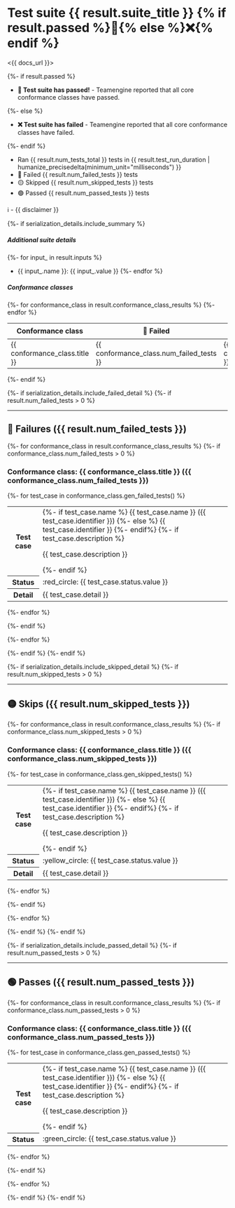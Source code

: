 # Test suite {{ result.suite_title }} {% if result.passed %}🏅{% else %}❌{% endif %}

<{{ docs_url }}>


{%- if result.passed %}
- **🏅 Test suite has passed!** - Teamengine reported that all core conformance classes have passed.

{%- else %}
- **❌ Test suite has failed** - Teamengine reported that all core conformance classes have failed.

{%- endif %}

- Ran {{ result.num_tests_total }} tests in {{ result.test_run_duration | humanize_precisedelta(minimum_unit="milliseconds") }}
- 🔴 Failed {{ result.num_failed_tests }} tests
- 🟡 Skipped {{ result.num_skipped_tests }} tests
- 🟢 Passed {{ result.num_passed_tests }} tests

ℹ️ - {{ disclaimer }}


{%- if serialization_details.include_summary %}
##### Additional suite details

{%- for input_ in result.inputs %}
- {{ input_.name }}: {{ input_.value }}
{%- endfor %}

##### Conformance classes

<table>
<thead>
<tr>
<th>Conformance class</th>
<th>🔴 Failed</th>
<th>🟡 Skipped</th>
<th>🟢 Passed</th>
<th>Description</th>
</tr>
</thead>
<tbody>
{%- for conformance_class in result.conformance_class_results %}
<tr>
<td>{{ conformance_class.title }}</td>
<td>{{ conformance_class.num_failed_tests }}</td>
<td>{{ conformance_class.num_skipped_tests }}</td>
<td>{{ conformance_class.num_passed_tests }}</td>
<td>{{ conformance_class.description }}</td>
</tr>
{%- endfor %}
</tbody>
</table>
{%- endif %}

{%- if serialization_details.include_failed_detail %}
{%- if result.num_failed_tests > 0 %}

---
## :red_circle: Failures ({{ result.num_failed_tests }})

{%- for conformance_class in result.conformance_class_results %}
{%- if conformance_class.num_failed_tests > 0 %}

### Conformance class: {{ conformance_class.title }} ({{ conformance_class.num_failed_tests }})


{%- for test_case in conformance_class.gen_failed_tests() %}
<table>
  <tr>
    <th>Test case</th>
    <td>
        {%- if test_case.name %}
            {{ test_case.name }} ({{ test_case.identifier }})
        {%- else %}
            {{ test_case.identifier }}
        {%- endif%}
        {%- if test_case.description %}<p>{{ test_case.description }}</p>{%- endif %}
    </td>
  </tr>
  <tr>
  <th>Status</th>
  <td>:red_circle: {{ test_case.status.value }}</td>
  </tr>
  <tr>
    <th>Detail</th>
    <td>{{ test_case.detail }}</td>
  </tr>
</table>
{%- endfor %}

{%- endif %}

{%- endfor %}

{%- endif %}
{%- endif %}

{%- if serialization_details.include_skipped_detail %}
{%- if result.num_skipped_tests > 0 %}

---
## :yellow_circle: Skips ({{ result.num_skipped_tests }})

{%- for conformance_class in result.conformance_class_results %}
{%- if conformance_class.num_skipped_tests > 0 %}

### Conformance class: {{ conformance_class.title }} ({{ conformance_class.num_skipped_tests }})


{%- for test_case in conformance_class.gen_skipped_tests() %}
<table>
  <tr>
    <th>Test case</th>
    <td>
        {%- if test_case.name %}
            {{ test_case.name }} ({{ test_case.identifier }})
        {%- else %}
            {{ test_case.identifier }}
        {%- endif%}
        {%- if test_case.description %}<p>{{ test_case.description }}</p>{%- endif %}
    </td>
  </tr>
  <tr>
  <th>Status</th>
  <td>:yellow_circle: {{ test_case.status.value }}</td>
  </tr>
  <tr>
    <th>Detail</th>
    <td>{{ test_case.detail }}</td>
  </tr>
</table>
{%- endfor %}

{%- endif %}

{%- endfor %}

{%- endif %}
{%- endif %}

{%- if serialization_details.include_passed_detail %}
{%- if result.num_passed_tests > 0 %}

---
## :green_circle: Passes ({{ result.num_passed_tests }})

{%- for conformance_class in result.conformance_class_results %}
{%- if conformance_class.num_passed_tests > 0 %}

### Conformance class: {{ conformance_class.title }} ({{ conformance_class.num_passed_tests }})


{%- for test_case in conformance_class.gen_passed_tests() %}
<table>
  <tr>
    <th>Test case</th>
    <td>
        {%- if test_case.name %}
            {{ test_case.name }} ({{ test_case.identifier }})
        {%- else %}
            {{ test_case.identifier }}
        {%- endif%}
        {%- if test_case.description %}<p>{{ test_case.description }}</p>{%- endif %}
    </td>
  </tr>
  <tr>
  <th>Status</th>
  <td>:green_circle: {{ test_case.status.value }}</td>
  </tr>
</table>
{%- endfor %}

{%- endif %}

{%- endfor %}

{%- endif %}
{%- endif %}
